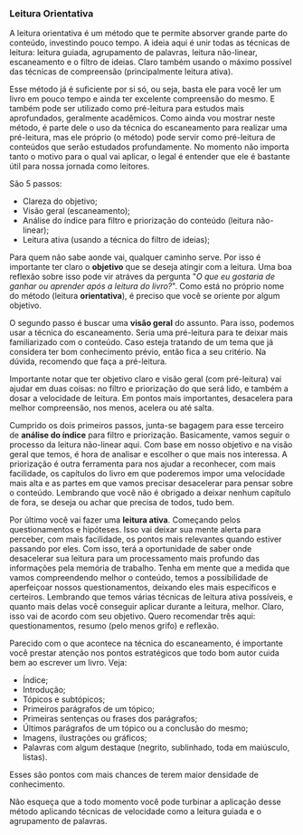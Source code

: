 ### Leitura Orientativa

A leitura orientativa é um método que te permite absorver grande parte do conteúdo, investindo pouco tempo. A ideia aqui é unir todas as técnicas de leitura: leitura guiada, agrupamento de palavras, leitura não-linear, escaneamento e o filtro de ideias. Claro também usando o máximo possível das técnicas de compreensão (principalmente leitura ativa).

Esse método já é suficiente por si só, ou seja, basta ele para você ler um livro em pouco tempo e ainda ter excelente compreensão do mesmo. E também pode ser utilizado como pré-leitura para estudos mais aprofundados, geralmente acadêmicos. Como ainda vou mostrar neste método, é parte dele o uso da técnica do escaneamento para realizar uma pré-leitura, mas ele próprio (o método) pode servir como pré-leitura de conteúdos que serão estudados profundamente. No momento não importa tanto o motivo para o qual vai aplicar, o legal é entender que ele é bastante útil para nossa jornada como leitores.

São 5 passos:

* Clareza do objetivo;
* Visão geral (escaneamento);
* Análise do índice para filtro e priorização do conteúdo (leitura não-linear);
* Leitura ativa (usando a técnica do filtro de ideias);

Para quem não sabe aonde vai, qualquer caminho serve. Por isso é importante ter claro o **objetivo** que se deseja atingir com a leitura. Uma boa reflexão sobre isso pode vir atráves da pergunta "*O que eu gostaria de ganhar ou aprender após a leitura do livro?*". Como está no próprio nome do método (leitura **orientativa**), é preciso que você se oriente por algum objetivo.

O segundo passo é buscar uma **visão geral** do assunto. Para isso, podemos usar a técnica do escaneamento. Seria uma pré-leitura para te deixar mais familiarizado com o conteúdo. Caso esteja tratando de um tema que já considera ter bom conhecimento prévio, então fica a seu critério. Na dúvida, recomendo que faça a pré-leitura.

Importante notar que ter objetivo claro e visão geral (com pré-leitura) vai ajudar em duas coisas: no filtro e priorização do que será lido, e também a dosar a velocidade de leitura. Em pontos mais importantes, desacelera para melhor compreensão, nos menos, acelera ou até salta.

Cumprido os dois primeiros passos, junta-se bagagem para esse terceiro de **análise do índice** para filtro e priorização. Basicamente, vamos seguir o processo da leitura não-linear aqui. Com base em nosso objetivo e na visão geral que temos, é hora de analisar e escolher o que mais nos interessa. A priorização é outra ferramenta para nos ajudar a reconhecer, com mais facilidade, os capítulos do livro em que poderemos impor uma velocidade mais alta e as partes em que vamos precisar desacelerar para pensar sobre o conteúdo. Lembrando que você não é obrigado a deixar nenhum capítulo de fora, se deseja ou achar que precisa de todos, tudo bem.

Por último você vai fazer uma **leitura ativa**. Começando pelos questionamentos e hipóteses. Isso vai deixar sua mente alerta para perceber, com mais facilidade, os pontos mais relevantes quando estiver passando por eles. Com isso, terá a oportunidade de saber onde desacelerar sua leitura para um processamento mais profundo das informações pela memória de trabalho. Tenha em mente que a medida que vamos compreendendo melhor o conteúdo, temos a possibilidade de aperfeiçoar nossos questionamentos, deixando eles mais específicos e certeiros. Lembrando que temos várias técnicas de leitura ativa possíveis, e quanto mais delas você conseguir aplicar durante a leitura, melhor. Claro, isso vai de acordo com seu objetivo. Quero recomendar três aqui: questionamentos, resumo (pelo menos grifo) e reflexão.

Parecido com o que acontece na técnica do escaneamento, é importante você prestar atenção nos pontos estratégicos que todo bom autor cuida bem ao escrever um livro. Veja:

* Índice;
* Introdução;
* Tópicos e subtópicos;
* Primeiros parágrafos de um tópico;
* Primeiras sentenças ou frases dos parágrafos;
* Últimos parágrafos de um tópico ou a conclusão do mesmo;
* Imagens, ilustrações ou gráficos;
* Palavras com algum destaque (negrito, sublinhado, toda em maiúsculo, listas).

Esses são pontos com mais chances de terem maior densidade de conhecimento.

Não esqueça que a todo momento você pode turbinar a aplicação desse método aplicando técnicas de velocidade como a leitura guiada e o agrupamento de palavras.
